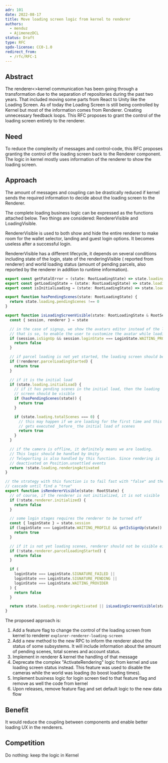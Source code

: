 ```yaml
---
adr: 101
date: 2022-08-17
title: Move loading screen logic from kernel to renderer
authors:
  - menduz
  - AjimenezDCL
status: Draft
type: RFC
spdx-license: CC0-1.0
redirect_from:
  - /rfc/RFC-1
---
```


## Abstract

<!--
Insert here a brief paragraph summarizing the RFC in its current state.
This section shall provide an overview of whether this is a settled
decision, alternatives explored and a short summary of relevant
background information and key insights.
-->

The renderer<>kernel communication has been going through a transformation due to the separation of repositories during the past two years. That included moving some parts from React to Unity like the Loading Screen. As of today the Loading Screen is still being controlled by Kernel but most of the information comes from Renderer. Creating unnecessary feedback loops. This RFC proposes to grant the control of the loading screen entirely to the renderer.

## Need

<!--
Why is this RFC needed?  Briefly describe the need motivating this
proposed artifact to be created or work be done.  What problem does it
solve? Include an estimate of actual or perceived effort/gain.
-->

To reduce the complexity of messages and control-code, this RFC proposes granting the control of the loading screen back to the Renderer component. The logic in kernel mostly uses information of the renderer to show the loading screen.

## Approach

<!--
How do you intend on addressing the need?  Describe what you plan on
doing and the rationale behind the decisions you propose.  Then lay out
the plan of execution, in rough order of how the execution should take
place.  Include the rollout plan as well. (This is usually the longest
section of the RFC) Hint: don’t be afraid of posting illustrations! The
level of detail here has to be enough to give the reader  a clear
understanding of the solution - it is up to the writer to decide.
Further detail can be addressed to satisfy comments and increase clarity.
-->

The amount of messages and coupling can be drastically reduced if kernel sends the required information to decide about the loading screen to the Renderer.

The complete loading business logic can be expressed as the functions attached below. Two things are considered: RendererVisible and LoadingVisible.

RendererVisible is used to both show and hide the entire renderer to make room for the wallet selector, landing and guest login options. It becomes useless after a successful login.

RendererVisible has a different lifecycle, it depends on several conditions including state of the login, state of the renderingVisible ( reported from renderer) and world loading status (amount of pending parcels, also reported by the renderer in addition to runtime information).

```ts
export const getFatalError = (state: RootLoadingState) => state.loading.error
export const getLoadingState = (state: RootLoadingState) => state.loading
export const isInitialLoading = (state: RootLoadingState) => state.loading.initialLoad

export function hasPendingScenes(state: RootLoadingState) {
  return state.loading.pendingScenes !== 0
}

export function isLoadingScreenVisible(state: RootLoadingState & RootSessionState & RootRendererState) {
  const { session, renderer } = state

  // in the case of signup, we show the avatars editor instead of the loading screen
  // that is so, to enable the user to customize the avatar while loading the world
  if (session.isSignUp && session.loginState === LoginState.WAITING_PROFILE) {
    return false
  }

  // if parcel loading is not yet started, the loading screen should be visible
  if (!renderer.parcelLoadingStarted) {
    return true
  }

  // if it is the initial load
  if (state.loading.initialLoad) {
    // if it has pending scenes in the initial load, then the loading
    // screen should be visible
    if (hasPendingScenes(state)) {
      return true
    }

    if (state.loading.totalScenes === 0) {
      // this may happen if we are loading for the first time and this saga
      // gets executed _before_ the initial load of scenes
      return true
    }
  }

  // if the camera is offline, it definitely means we are loading.
  // This logic should be handled by Unity
  // Teleporting is also handled by this function. Since rendering is
  // deactivated on Position.unsettled events
  return !state.loading.renderingActivated
}

// the strategy with this function is to fail fast with "false" and then
// cascade until find a "true"
export function isRendererVisible(state: RootState) {
  // of course, if the renderer is not initialized, it is not visible
  if (!state.renderer.initialized) {
    return false
  }

  // some login stages requires the renderer to be turned off
  const { loginState } = state.session
  if (loginState === LoginState.WAITING_PROFILE && getIsSignUp(state)) {
    return true
  }

  // if it is not yet loading scenes, renderer should not be visible either
  if (!state.renderer.parcelLoadingStarted) {
    return false
  }

  if (
    loginState === LoginState.SIGNATURE_FAILED ||
    loginState === LoginState.SIGNATURE_PENDING ||
    loginState === LoginState.WAITING_PROVIDER
  ) {
    return false
  }

  return state.loading.renderingActivated || isLoadingScreenVisible(state)
}
```

The proposed approach is:

1. Add a feature flag to change the control of the loading screen from kernel to renderer `explorer-renderer-loading-screen`
2. Add a new method to the new RPC to inform the renderer about the status of some subsystems. It will include information about the amount of pending scenes, total scenes and account status.
3. Implement in renderer & kernel the handling of that message
4. Deprecate the complex "ActivateRendering" logic from kernel and use loading screen status instead. This feature was used to disable the cameras while the world was loading (to boost loading times).
5. Implement business logic for login screen tied to that feature flag and remove as well the code from kernel
6. Upon releases, remove feature flag and set default logic to the new data flow

## Benefit

<!--
What are the benefits / merits of this approach?  Tie the benefit
directly back into the satisfaction of the need.  How does this benefit
the client / user? How does the unique approach yield unique customer benefits?
-->

It would reduce the coupling between components and enable better loading UX in the renderers.

## Competition

<!--
What other options were considered? Give an honest treatment of why
these alternatives were not satisfactory. Identify the competition and
demonstrate that the competition is clearly understood. Include the
“what if we do nothing” alternative.
-->

Do nothing: keep the logic in Kernel
